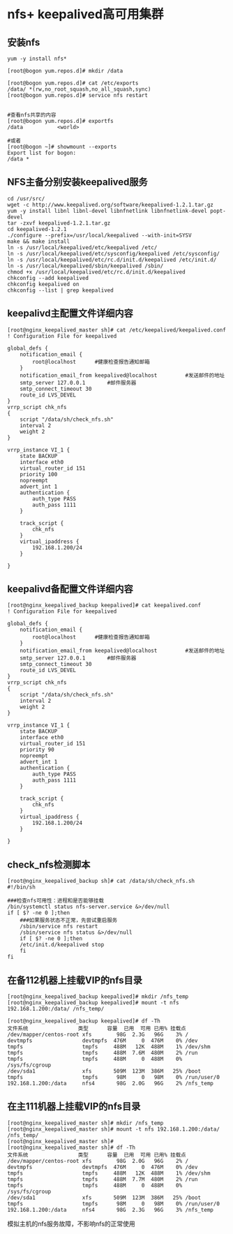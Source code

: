 # nfs+ keepalived高可用集群

## 安装nfs
    yum -y install nfs*
    
    [root@bogon yum.repos.d]# mkdir /data
    
    [root@bogon yum.repos.d]# cat /etc/exports
    /data/ *(rw,no_root_squash,no_all_squash,sync)
    [root@bogon yum.repos.d]# service nfs restart
    

    #查看nfs共享的内容
    [root@bogon yum.repos.d]# exportfs
    /data         	<world>
    
    #或者
    [root@bogon ~]# showmount --exports
    Export list for bogon:
    /data *


## NFS主备分别安装keepalived服务
    cd /usr/src/
    wget -c http://www.keepalived.org/software/keepalived-1.2.1.tar.gz
    yum -y install libnl libnl-devel libnfnetlink libnfnetlink-devel popt-devel
    tar -zxvf keepalived-1.2.1.tar.gz 
    cd keepalived-1.2.1
    ./configure --prefix=/usr/local/keepalived --with-init=SYSV
    make && make install
    ln -s /usr/local/keepalived/etc/keepalived /etc/
    ln -s /usr/local/keepalived/etc/sysconfig/keepalived /etc/sysconfig/
    ln -s /usr/local/keepalived/etc/rc.d/init.d/keepalived /etc/init.d/
    ln -s /usr/local/keepalived/sbin/keepalived /sbin/
    chmod +x /usr/local/keepalived/etc/rc.d/init.d/keepalived
    chkconfig --add keepalived
    chkconfig keepalived on
    chkconfig --list | grep keepalived



## keepalivd主配置文件详细内容
    [root@nginx_keepalived_master sh]# cat /etc/keepalived/keepalived.conf
    ! Configuration File for keepalived
    
    global_defs {
        notification_email {
            root@localhost      #健康检查报告通知邮箱
        }
        notification_email_from keepalived@localhost         #发送邮件的地址
        smtp_server 127.0.0.1       #邮件服务器
        smtp_connect_timeout 30
        route_id LVS_DEVEL
    }
    vrrp_script chk_nfs
    {
        script "/data/sh/check_nfs.sh"
        interval 2
        weight 2
    }
    
    vrrp_instance VI_1 {
        state BACKUP
        interface eth0
        virtual_router_id 151
        priority 100
        nopreempt
        advert_int 1
        authentication {
            auth_type PASS
            auth_pass 1111
        }
    
        track_script {
            chk_nfs
        }
        virtual_ipaddress {
            192.168.1.200/24
        }
       
    } 


## keepalivd备配置文件详细内容
    [root@nginx_keepalived_backup keepalived]# cat keepalived.conf
    ! Configuration File for keepalived
    
    global_defs {
        notification_email {
            root@localhost      #健康检查报告通知邮箱
        }
        notification_email_from keepalived@localhost         #发送邮件的地址
        smtp_server 127.0.0.1       #邮件服务器
        smtp_connect_timeout 30
        route_id LVS_DEVEL
    }
    vrrp_script chk_nfs
    {
        script "/data/sh/check_nfs.sh"
        interval 2
        weight 2
    }
    
    vrrp_instance VI_1 {
        state BACKUP
        interface eth0
        virtual_router_id 151
        priority 90
        nopreempt
        advert_int 1
        authentication {
            auth_type PASS
            auth_pass 1111
        }
    
        track_script {
            chk_nfs
        }
        virtual_ipaddress {
            192.168.1.200/24
        }
       
    } 




## check_nfs检测脚本
    [root@nginx_keepalived_backup sh]# cat /data/sh/check_nfs.sh
    #!/bin/sh
    
    ###检查nfs可用性：进程和是否能够挂载
    /bin/systemctl status nfs-server.service &>/dev/null
    if [ $? -ne 0 ];then
        ###如果服务状态不正常，先尝试重启服务
        /sbin/service nfs restart
        /sbin/service nfs status &>/dev/null
        if [ $? -ne 0 ];then
        /etc/init.d/keepalived stop
        fi
    fi






## 在备112机器上挂载VIP的nfs目录
    [root@nginx_keepalived_backup keepalived]# mkdir /nfs_temp
    [root@nginx_keepalived_backup keepalived]# mount -t nfs 192.168.1.200:/data/ /nfs_temp/
    
    [root@nginx_keepalived_backup keepalived]# df -Th
    文件系统                类型      容量  已用  可用 已用% 挂载点
    /dev/mapper/centos-root xfs        98G  2.3G   96G    3% /
    devtmpfs                devtmpfs  476M     0  476M    0% /dev
    tmpfs                   tmpfs     488M   12K  488M    1% /dev/shm
    tmpfs                   tmpfs     488M  7.6M  480M    2% /run
    tmpfs                   tmpfs     488M     0  488M    0% /sys/fs/cgroup
    /dev/sda1               xfs       509M  123M  386M   25% /boot
    tmpfs                   tmpfs      98M     0   98M    0% /run/user/0
    192.168.1.200:/data     nfs4       98G  2.0G   96G    2% /nfs_temp


## 在主111机器上挂载VIP的nfs目录
    [root@nginx_keepalived_master sh]# mkdir /nfs_temp
    [root@nginx_keepalived_master sh]# mount -t nfs 192.168.1.200:/data/ /nfs_temp/
    [root@nginx_keepalived_master sh]# 
    [root@nginx_keepalived_master sh]# df -Th
    文件系统                类型      容量  已用  可用 已用% 挂载点
    /dev/mapper/centos-root xfs        98G  2.0G   96G    2% /
    devtmpfs                devtmpfs  476M     0  476M    0% /dev
    tmpfs                   tmpfs     488M   12K  488M    1% /dev/shm
    tmpfs                   tmpfs     488M  7.7M  480M    2% /run
    tmpfs                   tmpfs     488M     0  488M    0% /sys/fs/cgroup
    /dev/sda1               xfs       509M  123M  386M   25% /boot
    tmpfs                   tmpfs      98M     0   98M    0% /run/user/0
    192.168.1.200:/data     nfs4       98G  2.3G   96G    3% /nfs_temp




模拟主机的nfs服务故障，不影响nfs的正常使用

